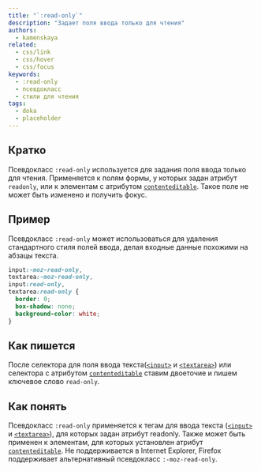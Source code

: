 ```yaml
---
title: "`:read-only`"
description: "Задает поля ввода только для чтения"
authors:
  - kamenskaya
related:
  - css/link
  - css/hover
  - css/focus
keywords:
  - :read-only
  - псевдокласс
  - стили для чтения
tags:
  - doka
  - placeholder
---
```



## Кратко

Псевдокласс `:read-only` используется для задания поля ввода только для чтения. Применяется к полям формы, у которых задан атрибут `readonly`, или к элементам с атрибутом [`contenteditable`](/html/global-attrs/). Такое поле не может быть изменено и получить фокус.

## Пример

Псевдокласс `:read-only` может использоваться для удаления стандартного стиля полей ввода, делая входные данные похожими на абзацы текста.

```css
input:-moz-read-only,
textarea:-moz-read-only,
input:read-only,
textarea:read-only {
  border: 0;
  box-shadow: none;
  background-color: white;
}
```

## Как пишется

После селектора для поля ввода текста([`<input>`](/html/input/) и [`<textarea>`](/html/textarea/)) или селектора с атрибутом [`contenteditable`](/html/global-attrs/) ставим двоеточие и пишем ключевое слово `read-only`.

## Как понять

Псевдокласс `:read-only` применяется к тегам для ввода текста ([`<input>`](/html/input/) и [`<textarea>`](/html/textarea/)), для которых задан атрибут readonly. Также может быть применен к элементам, для которых установлен атрибут [`contenteditable`](/html/global-attrs/). Не поддерживается в Internet Explorer, Firefox поддерживает альтернативный псевдокласс `:-moz-read-only`.

